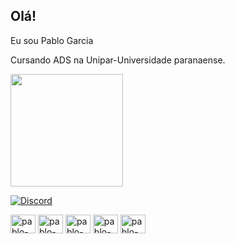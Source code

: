 ## Olá!

Eu sou Pablo Garcia

Cursando ADS na Unipar-Universidade paranaense.


<img height="180em" src="https://github-readme-stats.vercel.app/api/top-langs/?username=pabloaz10&layout=compact&theme=tokyonight"/>

[![Discord](https://img.shields.io/badge/Discord-7289DA?style=for-the-badge&logo=discord&logoColor=white)](discordapp.com/users/pablogod.)



<img align="center" alt="pablo-react" height="30" width="40" src="https://cdn.jsdelivr.net/gh/devicons/devicon@latest/icons/react/react-original.svg" />
<img align="center" alt="pablo-javascrypt" height="30" width="40" src="https://cdn.jsdelivr.net/gh/devicons/devicon@latest/icons/javascript/javascript-original.svg" />
<img align="center" alt="pablo-typescript" height="30" width="40" src="https://cdn.jsdelivr.net/gh/devicons/devicon@latest/icons/typescript/typescript-original.svg" />
<img align="center" alt="pablo-html" height="30" width="40" src="https://cdn.jsdelivr.net/gh/devicons/devicon/icons/html5/html5-original.svg"/>
<img align="center" alt="pablo-css" height="30" width="40" src="https://cdn.jsdelivr.net/gh/devicons/devicon@latest/icons/css3/css3-original.svg" />
